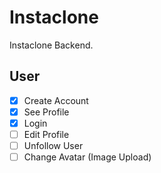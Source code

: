 # Instaclone

Instaclone Backend.

## User

- [x] Create Account
- [x] See Profile
- [x] Login
- [ ] Edit Profile
- [ ] Unfollow User
- [ ] Change Avatar (Image Upload)
